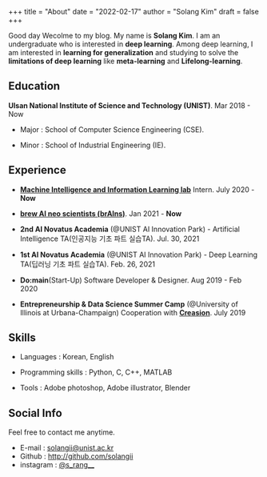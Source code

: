 +++
title = "About"
date = "2022-02-17"
author = "Solang Kim"
draft = false
+++

Good day​​ Wecolme to my blog. My name is **Solang Kim**. I am an undergraduate who is interested in **deep learning**. Among deep learning, I am interested in **learning for generalization** and studying to solve the **limitations of deep learning** like **meta-learning** and **Lifelong-learning**.



 ## Education

 **Ulsan National Institute of Science and Technology (UNIST)**. Mar 2018 - Now

 - Major : School of Computer Science Engineering (CSE).

 - Minor : School of Industrial Engineering (IE).



 ## Experience

 - [**Machine Intelligence and Information Learning lab**](https://sites.google.com/view/swyoon89/research-interests) Intern. July 2020 - **Now**

 - **[brew AI neo scientists (brAIns)](https://sites.google.com/view/unist-brains?fbclid=IwAR0hv0jCFM27Bo37Fu9z_dy7Ni9_yis5vzNfUex2xaXTOMDJVKGFzw1twTo)**. Jan 2021 - **Now**

 - **2nd AI Novatus Academia** (@UNIST AI Innovation Park) - Artificial Intelligence TA(인공지능 기초 파트 실습TA). Jul. 30, 2021

 - **1st AI Novatus Academia** (@UNIST AI Innovation Park) - Deep Learning TA(딥러닝 기초 파트 실습TA). Feb. 26, 2021

 - **Do:main**(Start-Up) Software Developer & Designer. Aug 2019 - Feb 2020

 - **Entrepreneurship & Data Science Summer Camp** (@University of Illinois at Urbana-Champaign) Cooperation with **[Creasion](https://iventure.illinois.edu/creasion/)**. July 2019



 ## Skills

 - Languages : Korean, English

 - Programming skills : Python, C, C++, MATLAB

 - Tools : Adobe photoshop, Adobe illustrator, Blender



 ## Social Info

 Feel free to contact me anytime.

 - E-mail : solangii@unist.ac.kr
 - Github : http://github.com/solangii
 - instagram : [@s_rang__](https://www.instagram.com/s_rang__/)
